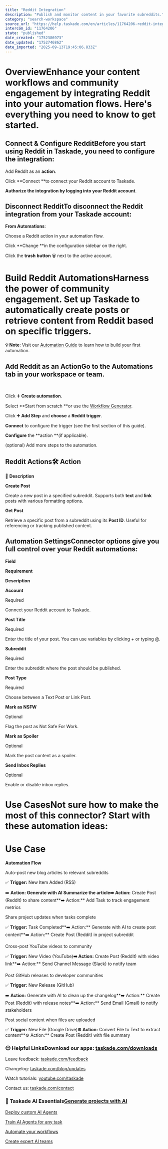 ```yaml
---
title: "Reddit Integration"
description: "Publish and monitor content in your favorite subreddits."
category: "search-workspace"
source_url: "https://help.taskade.com/en/articles/11764206-reddit-integration"
intercom_id: "11764206"
state: "published"
date_created: "1752386973"
date_updated: "1752746862"
date_imported: "2025-09-13T19:45:06.833Z"
---
```


# **Overview**Enhance your content workflows and community engagement by integrating Reddit into your automation flows. Here's everything you need to know to get started.

## **Connect &amp; Configure Reddit**Before you start using Reddit in Taskade, you need to configure the integration:

Add Reddit as an **action**.
​

Click **Connect **to connect your Reddit account to Taskade.
​

**Authorize **the** integration **by** logging into **your** Reddit account**.

## **Disconnect Reddit**To disconnect the Reddit integration from your Taskade account:

**From Automations**:
​

Choose a Reddit action in your automation flow.
​

Click **Change **in the configuration sidebar on the right.

Click the **trash** **button** 🗑️ next to the active account.

# **Build Reddit Automations**Harness the power of community engagement. Set up Taskade to automatically create posts or retrieve content from Reddit based on specific triggers.

**💡 Note**: Visit our [Automation Guide](https://help.taskade.com/en/articles/8958467-getting-started-with-automation) to learn how to build your first automation.

## **Add Reddit as an Action**Go to the **Automations** tab in your workspace or team.
​

Click ➕ **Create automation**.
​

Select **Start from scratch **or use the [Workflow Generator](https://help.taskade.com/en/articles/11764179-workflow-generator).
​

Click ➕ **Add Step** and **choose** a **Reddit trigger**.

**Connect** to configure the trigger (see the first section of this guide).
​

**Configure** the **action **(if applicable).

(optional) Add more steps to the automation.

## **Reddit Actions**🛠️ **Action**

📄 **Description**

**Create Post**

Create a new post in a specified subreddit. Supports both **text** and **link** posts with various formatting options.

**Get Post**

Retrieve a specific post from a subreddit using its **Post ID**. Useful for referencing or tracking published content.

## **Automation Settings**Connector options give you full control over your Reddit automations:

**Field**

**Requirement**

**Description**

**Account**

Required

Connect your Reddit account to Taskade.

**Post Title**

Required

Enter the title of your post. You can use variables by clicking + or typing @.

**Subreddit**

Required

Enter the subreddit where the post should be published.

**Post Type**

Required

Choose between a Text Post or Link Post.

**Mark as NSFW**

Optional

Flag the post as Not Safe For Work.

**Mark as Spoiler**

Optional

Mark the post content as a spoiler.

**Send Inbox Replies**

Optional

Enable or disable inbox replies.

# **Use Cases**Not sure how to make the most of this connector? Start with these automation ideas:

# **Use Case**

**Automation Flow**

Auto-post new blog articles to relevant subreddits

✅ **Trigger:** New Item Added (RSS)

➡️ **Action: **Generate with AI Summarize the article**➡️ Action:** Create Post (Reddit) to share content**➡️ Action:** Add Task to track engagement metrics

Share project updates when tasks complete

✅ **Trigger:** Task Completed**➡️ Action:** Generate with AI to create post content**➡️ Action:** Create Post (Reddit) in project subreddit

Cross-post YouTube videos to community

✅ **Trigger:** New Video (YouTube)**➡️ Action:** Create Post (Reddit) with video link**➡️ Action:** Send Channel Message (Slack) to notify team

Post GitHub releases to developer communities

✅ **Trigger:** New Release (GitHub)

➡️ **Action:** Generate with AI to clean up the changelog**➡️ Action:** Create Post (Reddit) with release notes**➡️ Action:** Send Email (Gmail) to notify stakeholders

Post social content when files are uploaded

✅ **Trigger:** New File (Google Drive)**⚙️ Action:** Convert File to Text to extract content**⚙️ Action:** Create Post (Reddit) with file summary

### **😊 Helpful Links**Download our apps: [taskade.com/downloads](https://taskade.com/downloads)

Leave feedback: [taskade.com/feedback](https://taskade.com/feedback)

Changelog: [taskade.com/blog/updates](https://taskade.com/blog/updates)

Watch tutorials: [youtube.com/taskade](https://youtube.com/taskade)

Contact us: [taskade.com/contact](https://taskade.com/contact) 

### 🤖 **Taskade AI Essentials**[Generate projects with AI](https://help.taskade.com/en/articles/8958450-ai-project-studio)

[Deploy custom AI Agents](https://help.taskade.com/en/articles/8958457)

[Train AI Agents for any task](https://help.taskade.com/en/articles/9495190)

[Automate your workflows](https://help.taskade.com/en/articles/8958467-getting-started-with-automation)

[Create expert AI teams](https://help.taskade.com/en/articles/9254706-multi-agents)